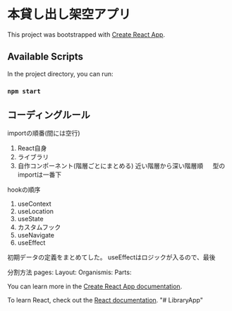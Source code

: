# 本貸し出し架空アプリ

This project was bootstrapped with [Create React App](https://github.com/facebook/create-react-app).

## Available Scripts

In the project directory, you can run:

### `npm start`


## コーディングルール
importの順番(間には空行)
1. React自身
2. ライブラリ
3. 自作コンポーネント(階層ごとにまとめる)
   近い階層から深い階層順
　 型のimportは一番下


hookの順序
1. useContext
2. useLocation
3. useState
4. カスタムフック
5. useNavigate
5. useEffect

初期データの定義をまとめてした。
useEffectはロジックが入るので、最後

分割方法
pages: 
Layout: 
Organismis:
Parts: 


You can learn more in the [Create React App documentation](https://facebook.github.io/create-react-app/docs/getting-started).

To learn React, check out the [React documentation](https://reactjs.org/).
"# LibraryApp" 



